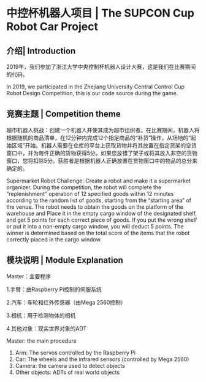 # 中控杯机器人项目 | The SUPCON Cup Robot Car Project
## 介绍| Introduction
2019年，我们参加了浙江大学中央控制杯机器人设计大赛，这是我们在比赛期间的代码。

  In 2019, we participated in the Zhejiang University Central Control Cup Robot Design Competition, this is our code source during the game.
## 竞赛主题 | Competition theme
超市机器人挑战：创建一个机器人并使其成为超市组织者。在比赛期间，机器人将根据随机的商品清单，在12分钟内完成12个指定商品的“补货”操作，从场地的“起始区域”开始。机器人需要在仓库的平台上获取货物并将其放置在指定货架的空货窗口中，并为每件正确的货物获得5分。如果您放错了架子或将其放入非空的货物窗口，您将扣除5分。获胜者是根据机器人正确放置在货物窗口中的物品的总分来确定的。

Supermarket Robot Challenge: Create a robot and make it a supermarket organizer. During the competition, the robot will complete the “replenishment” operation of 12 specified goods within 12 minutes according to the random list of goods, starting from the “starting area” of the venue. The robot needs to obtain the goods on the platform of the warehouse and Place it in the empty cargo window of the designated shelf, and get 5 points for each correct piece of goods. If you put the wrong shelf or put it into a non-empty cargo window, you will deduct 5 points. The winner is determined based on the total score of the items that the robot correctly placed in the cargo window.
## 模块说明 | Module Explanation
Master：主要程序

1.手臂：由Raspberry Pi控制的伺服系统

2.汽车：车轮和红外传感器（由Mega 2560控制）

3.相机：用于检测物体的相机

4.其他对象：现实世界对象的ADT

Master: the main procedure
1. Arm: The servos controlled by the Raspberry Pi
2. Car: The wheels and the infrared sensors (controlled by Mega 2560)
3. Camera: the camera used to detect objects
4. Other objects: ADTs of real world objects
